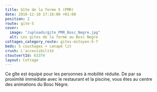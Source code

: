 ```yaml
---
title: Gîte de la ferme 5 (PMR)
date: 2016-12-10 17:16:00 +01:00
position: 2
route: gite-5
cover:
  image: "/uploads/gite_PMR_Bosc_Negre.jpg"
  alt: Les gites de la ferme au Bosc Negre
cottages_category_route: gites-mitoyen-5-7
beds: 5 couchages + canapé lit
crush: L'accessibilité
ctoutvertId: 63374
layout: Cottage
---
```


Ce gîte est équipé pour les personnes à mobilité réduite. De par sa proximité immédiate avec le restaurant et la piscine, vous êtes au centre des animations du Bosc Nègre.